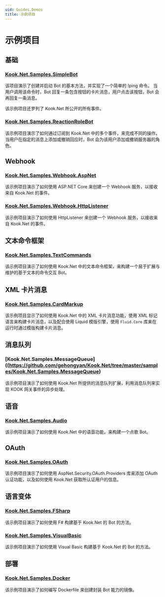 ```yaml
---
uid: Guides.Demos
title: 示例项目
---
```


# 示例项目

## 基础

### [Kook.Net.Samples.SimpleBot](https://github.com/gehongyan/Kook.Net/tree/master/samples/Kook.Net.Samples.SimpleBot)

该项目演示了创建并启动 Bot 的基本方法，并实现了一个简单的 !ping 命令。
当用户调用该命令时，Bot 回复一条包含按钮的卡片消息，用户点击该按钮，Bot 会再回复一条消息。

该示例项目还罗列了 Kook.Net 所公开的所有事件。

### [Kook.Net.Samples.ReactionRoleBot](https://github.com/gehongyan/Kook.Net/blob/master/samples/Kook.Net.Samples.ReactionRoleBot)

该示例项目演示了如何通过订阅到 Kook.Net 中的多个事件，来完成不同的操作。
当用户在指定的消息上添加或撤销回应时，Bot 会为该用户添加或撤销服务器的角色。

## Webhook

### [Kook.Net.Samples.Webhook.AspNet](https://github.com/gehongyan/Kook.Net/tree/master/samples/Kook.Net.Samples.Webhook.AspNet)

该示例项目演示了如何使用 ASP.NET Core 来创建一个 Webhook 服务，以接收来自 Kook.Net 的事件。

### [Kook.Net.Samples.Webhook.HttpListener](https://github.com/gehongyan/Kook.Net/tree/master/samples/Kook.Net.Samples.Webhook.HttpListener)

该示例项目演示了如何使用 HttpListener 来创建一个 Webhook 服务，以接收来自 Kook.Net 的事件。

## 文本命令框架

### [Kook.Net.Samples.TextCommands](https://github.com/gehongyan/Kook.Net/tree/master/samples/Kook.Net.Samples.TextCommands)

该示例项目演示了如何使用 Kook.Net 中的文本命令框架，来构建一个易于扩展与维护的基于文本的命令交互 Bot。

## XML 卡片消息

### [Kook.Net.Samples.CardMarkup](https://github.com/gehongyan/Kook.Net/tree/master/samples/Kook.Net.Samples.CardMarkup)

该示例项目显示了如何使用 Kook.Net 中的 XML 卡片消息功能，使用 XML 标记语言来构建卡片消息，以及配合使用 Liquid 模版引擎，使用 `Fluid.Core` 库来在运行时通过模版构建卡片消息。

## 消息队列

### [Kook.Net.Samples.MessageQueue]((https://github.com/gehongyan/Kook.Net/tree/master/samples/Kook.Net.Samples.MessageQueue)

该示例项目演示了如何使用 Kook.Net 所提供的消息队列扩展，利用消息队列来实现 KOOK 网关事件的异步处理。

## 语音

### [Kook.Net.Samples.Audio](https://github.com/gehongyan/Kook.Net/tree/master/samples/Kook.Net.Samples.Audio)

该示例项目演示了如何使用 Kook.Net 中的语音功能，来构建一个点歌 Bot。

## OAuth

### [Kook.Net.Samples.OAuth](https://github.com/gehongyan/Kook.Net/tree/master/samples/Kook.Net.Samples.OAuth)

该示例项目演示了如何使用 AspNet.Security.OAuth.Providers 库来添加 OAuth 认证功能，以及如何使用 Kook.Net 获取所认证用户的信息。

## 语言变体

### [Kook.Net.Samples.FSharp](https://github.com/gehongyan/Kook.Net/tree/master/samples/Kook.Net.Samples.FSharp)

该示例项目演示了如何使用 F# 构建基于 Kook.Net 的 Bot 的方法。

### [Kook.Net.Samples.VisualBasic](https://github.com/gehongyan/Kook.Net/tree/master/samples/Kook.Net.Samples.VisualBasic)

该示例项目演示了如何使用 Visual Basic 构建基于 Kook.Net 的 Bot 的方法。

## 部署

### [Kook.Net.Samples.Docker](https://github.com/gehongyan/Kook.Net/tree/master/samples/Kook.Net.Samples.Docker)

该示例项目演示了如何编写 Dockerfile 来创建封装 Bot 能力的镜像。
